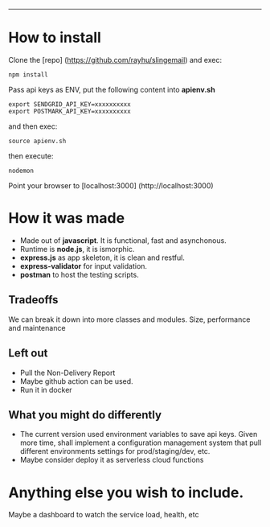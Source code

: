 ----
# How to install

Clone the [repo] (https://github.com/rayhu/slingemail) and exec: 

    npm install

Pass api keys as ENV, put the following content into **apienv.sh**

    export SENDGRID_API_KEY=xxxxxxxxxx
    export POSTMARK_API_KEY=xxxxxxxxxx
and then exec:

    source apienv.sh

then execute:

    nodemon

Point your browser to [localhost:3000] (http://localhost:3000)


# How it was made
* Made out of **javascript**. It is functional, fast and asynchonous.
* Runtime is **node.js**, it is ismorphic.
* **express.js** as app skeleton, it is clean and restful.
* **express-validator** for input validation.
* **postman** to host the testing scripts.

## Trade​offs
We can break it down into more classes and modules.
Size, performance and maintenance


## Left out
* Pull the Non-Delivery Report
* Maybe github action can be used.
* Run it in docker

## What you might do differently
* The current version used environment variables to save api keys. Given more time, shall implement a configuration management system that pull different environments settings for prod/staging/dev, etc.
* Maybe consider deploy it as serverless cloud functions

# Anything else you wish to include.
Maybe a dashboard to watch the service load, health, etc
